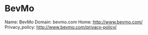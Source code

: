 
# BevMo

Name: BevMo
Domain: bevmo.com
Home: http://www.bevmo.com/
Privacy_policy: http://www.bevmo.com/privacy-policy/
